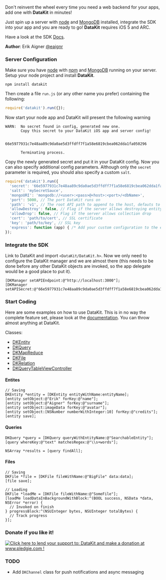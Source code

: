 Don't reinvent the wheel every time you need a web backend for your apps, add one with **DataKit** in minutes!

Just spin up a server with [node](http://nodejs.org) and [MongoDB](http://www.mongodb.org) installed,
integrate the SDK into your app and you are ready to go! **DataKit** requires iOS 5 and ARC.

Have a look at the SDK [Docs](http://eaigner.github.com/DataKit/).

**Author**: Erik Aigner [@eaignr](https://twitter.com/#!/eaignr)

### Server Configuration

Make sure you have [node](http://nodejs.org) with [npm](http://npmjs.org/) and [MongoDB](http://www.mongodb.org) running on your server. Setup your node project and install **DataKit**.

    npm install datakit
    
Then create a file `run.js` (or any other name you prefer) containing the following:

```javascript
require('datakit').run({});
```

Now start your node app and DataKit will present the following warning

    WARN:  No secret found in config, generated new one.
           Copy this secret to your DataKit iOS app and server config!

  	       66e5977931c7e48aa89c9da0ae5d3ffdff7f1a58e6819cbea062dda1fa050296 
 
  	       Terminating process.
           
Copy the newly generated secret and put it in your DataKit config. Now you can also specify additional config parameters. Although only the `secret` parameter is required, you should also specify a custom `salt`.

```javascript
require('datakit').run({
  'secret': '66e5977931c7e48aa89c9da0ae5d3ffdff7f1a58e6819cbea062dda1fa050296',
  'salt': 'mySecretSauce',
  'mongoURI': 'mongodb://<user>:<pass>@<host>:<port>/<dbName>',
  'port': 5000, // The port DataKit runs on
  'path': 'v1', // The root API path to append to the host, defauts to empty string
  'allowDestroy': false, // Flag if the server allows destroying entity collections
  'allowDrop': false, // Flag if the server allows collection drop
  'cert': 'path/to/cert', // SSL certificate
  'key': 'path/to/key', // SSL key
  'express': function (app) { /* Add your custom configuration to the express app */}
});
```

### Integrate the SDK

Link to DataKit and import `<DataKit/DataKit.h>`. Now we only need to configure the DataKit manager and we are almost there (this needs to be done before any other DataKit objects are invoked, so the app delegate would be a good place to put it).

```objc
[DKManager setAPIEndpoint:@"http://localhost:3000"];
[DKManager setAPISecret:@"66e5977931c7e48aa89c9da0ae5d3ffdff7f1a58e6819cbea062dda1fa050296"];
```

### Start Coding

Here are some examples on how to use DataKit. This is in no way the complete feature set, please look at the [documentation](http://eaigner.github.com/DataKit/). You can throw almost anything at DataKit.

Classes:

- [DKEntity](http://eaigner.github.com/DataKit/Classes/DKEntity.html)
- [DKQuery](http://eaigner.github.com/DataKit/Classes/DKQuery.html)
- [DKMapReduce](http://eaigner.github.com/DataKit/Classes/DKMapReduce.html)
- [DKFile](http://eaigner.github.com/DataKit/Classes/DKFile.html)
- [DKRelation](http://eaigner.github.com/DataKit/Classes/DKRelation.html)
- [DKQueryTableViewController](http://eaigner.github.com/DataKit/Classes/DKQueryTableViewController.html)

#### Entites

```objc
// Saving
DKEntity *entity = [DKEntity entityWithName:entityName];
[entity setObject:@"Erik" forKey:@"name"];
[entity setObject:@"Aigner" forKey:@"surname"];
[entity setObject:imageData forKey:@"avatar"];
[entity setObject:[NSNumber numberWithInteger:10] forKey:@"credits"];
[entity save];
```
    
#### Queries

```objc
DKQuery *query = [DKQuery queryWithEntityName:@"SearchableEntity"];
[query whereKey:@"text" matchesRegex:@"\\s+words"];

NSArray *results = [query findAll];
```
    
#### Files

```objc
// Saving
DKFile *file = [DKFile fileWithName:@"BigFile" data:data];
[file save];

// Loading
DKFile *loadMe = [DKFile fileWithName:@"SomeFile"];
[loadMe loadDataInBackgroundWithBlock:^(BOOL success, NSData *data, NSError *error) {
  // Invoked on finish
} progressBlock:^(NSUInteger bytes, NSUInteger totalBytes) {
  // Track progress
}];
```

### Donate if you like it!

<a href='http://www.pledgie.com/campaigns/17039'><img alt='Click here to lend your support to: DataKit and make a donation at www.pledgie.com !' src='http://www.pledgie.com/campaigns/17039.png?skin_name=chrome' border='0' /></a>

### TODO

- Add `DKChannel` class for push notifications and async messaging
